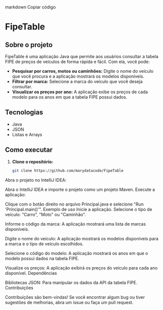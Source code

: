 markdown
Copiar código
# FipeTable

##  Sobre o projeto

FipeTable é uma aplicação Java que permite aos usuários consultar a tabela FIPE de preços de veículos de forma rápida e fácil. Com ela, você pode:

* **Pesquisar por carros, motos ou caminhões:**  Digite o nome do veículo que você procura e a aplicação mostrará os modelos disponíveis.
* **Filtrar por marca:** Selecione a marca do veículo que você deseja consultar.
* **Visualizar os preços por ano:**  A aplicação exibe os preços de cada modelo para os anos em que a tabela FIPE possui dados.

##  Tecnologias

* Java
* JSON
* Listas e Arrays

##  Como executar

1. **Clone o repositório:**
   ```bash
   git clone https://github.com/marydatacode/FipeTable
Abra o projeto no IntelliJ IDEA:

Abra o IntelliJ IDEA e importe o projeto como um projeto Maven.
Execute a aplicação:

Clique com o botão direito no arquivo Principal.java e selecione "Run 'Principal.main()'".
Exemplo de uso
Inicie a aplicação.
Selecione o tipo de veículo: "Carro", "Moto" ou "Caminhão".

Informe o código da marca: A aplicação mostrará uma lista de marcas disponíveis.

Digite o nome do veículo: A aplicação mostrará os modelos disponíveis para a marca e o tipo de veículo escolhidos.

Selecione o código do modelo: A aplicação mostrará os anos em que o modelo possui dados na tabela FIPE.

Visualize os preços: A aplicação exibirá os preços do veículo para cada ano disponível.
Dependências

Bibliotecas JSON: Para manipular os dados da API da tabela FIPE.
Contribuições

Contribuições são bem-vindas! Se você encontrar algum bug ou tiver sugestões de melhorias, abra um issue ou faça um pull request.